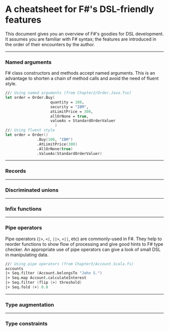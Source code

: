 A cheatsheet for F#'s DSL-friendly features
===

This document gives you an overview of F#'s goodies for DSL development. 
It assumes you are familiar with F# syntax; the features are introduced in the order of their encounters by the author.

---

### Named arguments ###

  F# class constructors and methods accept named arguments. 
  This is an advantage to shorten a chain of method calls and avoid the need of fluent style.

  ```fsharp
  /// Using named arguments (from Chapter2/Order.Java.fsx)
  let order = Order.Buy(
                      quantity = 100, 
                      security = "IBM", 
                      atLimitPrice = 300, 
                      allOrNone = true, 
                      valueAs = StandardOrderValuer
                        )
  /// Using fluent style
  let order = Order()
                .Buy(100, "IBM")
                .AtLimitPrice(300)
                .AllOrNone(true)
                .ValueAs(StandardOrderValuer)
  ```
---
### Records ###
---
### Discriminated unions ###
---
### Infix functions ###
---
### Pipe operators ###

  Pipe operators (`|>`, `<|`, `||>`, `<||`, etc) are commonly-used in F#. 
  They help to reorder functions to show flow of processing and give good hints to F# type checker. 
  An appropriate use of pipe operators can give a look of small DSL in manipulating data.
  
  ```fsharp
  /// Using pipe operators (from Chapter3/Account.Scala.fs)
  accounts 
  |> Seq.filter (Account.belongsTo "John S.")
  |> Seq.map Account.calculateInterest
  |> Seq.filter (flip (>) threshold)
  |> Seq.fold (+) 0.0
  ```       
---
### Type augmentation ###
---
### Type constraints ###

